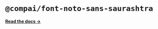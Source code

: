# `@compai/font-noto-sans-saurashtra`

[**Read the docs &rarr;**](https://components.ai/docs/typefaces/noto-sans-saurashtra)
